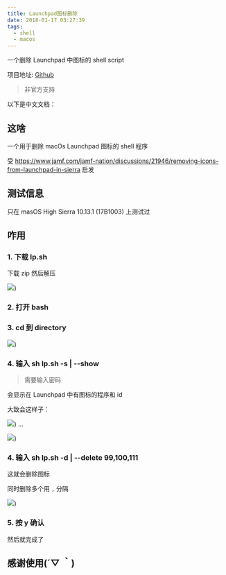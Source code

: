 ```yaml
---
title: Launchpad图标删除
date: 2018-01-17 03:27:39
tags:
  - shell
  - macos
---
```


一个删除 Launchpad 中图标的 shell script

项目地址: [Github](https://github.com/minatsuki-yui/Launchpad-icon-deleter)

> 非官方支持

以下是中文文档：

## 这啥

一个用于删除 macOs Launchpad 图标的 shell 程序

受 https://www.jamf.com/jamf-nation/discussions/21946/removing-icons-from-launchpad-in-sierra 启发

## 测试信息

只在 masOS High Sierra 10.13.1 (17B1003) 上测试过

## 咋用

### 1. 下载 lp.sh

下载 zip 然后解压

![](./0.jpg))

### 2. 打开 bash

### 3. cd 到 directory

![](./1.jpg))

### 4. 输入 sh lp.sh -s | --show

> 需要输入密码

会显示在 Launchpad 中有图标的程序和 id

大致会这样子：

![](./2.jpg))
...

![](./3.jpg))

### 4. 输入 sh lp.sh -d | --delete 99,100,111

这就会删除图标

同时删除多个用 `,` 分隔

![](./4.jpg))

### 5. 按 y 确认

然后就完成了

## 感谢使用(´▽ ｀)
